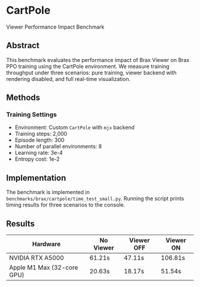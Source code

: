 # CartPole

Viewer Performance Impact Benchmark

## Abstract

This benchmark evaluates the performance impact of Brax Viewer on Brax PPO training using the CartPole environment. We measure training throughput under three scenarios: pure training, viewer backend with rendering disabled, and full real-time visualization.

## Methods

### Training Settings

- Environment: Custom `CartPole` with `mjx` backend
- Training steps: 2,000
- Episode length: 300
- Number of parallel environments: 8
- Learning rate: 3e-4
- Entropy cost: 1e-2

## Implementation

The benchmark is implemented in `benchmarks/brax/cartpole/time_test_small.py`. Running the script prints timing results for three scenarios to the console.

## Results

| Hardware | No Viewer | Viewer OFF | Viewer ON |
|----------|-----------|------------|-----------|
| NVIDIA RTX A5000 | 61.21s | 47.11s | 106.81s |
| Apple M1 Max (32-core GPU) | 20.63s | 18.17s | 51.54s |
